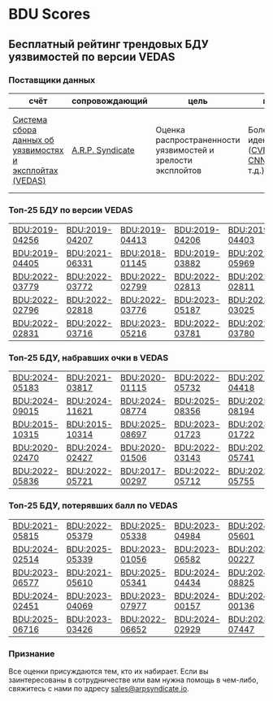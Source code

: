
# BDU Scores
## Бесплатный рейтинг трендовых БДУ уязвимостей по версии VEDAS

### Поставщики данных
| счёт | cопровождающий | цель | покрытие | определение | частота |
| ----- | ---------- | ------- | -------- | ----------- | --------- |
| [Система сбора данных об уязвимостях и эксплойтах (VEDAS)](https://vedas.arpsyndicate.io) | [A.R.P. Syndicate](https://www.arpsyndicate.io) | Оценка распространенности уязвимостей и зрелости эксплойтов | Более 150 идентификаторов ([CVE](https://github.com/ARPSyndicate/cve-scores), [EUVD](https://github.com/ARPSyndicate/euvd-scores), [CNNVD](https://github.com/ARPSyndicate/cnnvd-scores), [BDU](https://github.com/ARPSyndicate/bdu-scores) и т.д.) | Аналитические данные с открытым исходным кодом (OSINT), полученные от [Exploit Observer](https://www.exploit.observer) | 12-16 часов |



<h3>Топ-25 БДУ по версии VEDAS</h3>

<table>
  <tr>
    <td><a href='https://vedas.arpsyndicate.io/?vuln=BDU:2019-04256'>BDU:2019-04256</a></td>
    <td><a href='https://vedas.arpsyndicate.io/?vuln=BDU:2019-04207'>BDU:2019-04207</a></td>
    <td><a href='https://vedas.arpsyndicate.io/?vuln=BDU:2019-04413'>BDU:2019-04413</a></td>
    <td><a href='https://vedas.arpsyndicate.io/?vuln=BDU:2019-04206'>BDU:2019-04206</a></td>
    <td><a href='https://vedas.arpsyndicate.io/?vuln=BDU:2019-04403'>BDU:2019-04403</a></td>
  </tr>
  <tr>
    <td><a href='https://vedas.arpsyndicate.io/?vuln=BDU:2019-04405'>BDU:2019-04405</a></td>
    <td><a href='https://vedas.arpsyndicate.io/?vuln=BDU:2021-06331'>BDU:2021-06331</a></td>
    <td><a href='https://vedas.arpsyndicate.io/?vuln=BDU:2018-01145'>BDU:2018-01145</a></td>
    <td><a href='https://vedas.arpsyndicate.io/?vuln=BDU:2019-03882'>BDU:2019-03882</a></td>
    <td><a href='https://vedas.arpsyndicate.io/?vuln=BDU:2021-05969'>BDU:2021-05969</a></td>
  </tr>
  <tr>
    <td><a href='https://vedas.arpsyndicate.io/?vuln=BDU:2022-03779'>BDU:2022-03779</a></td>
    <td><a href='https://vedas.arpsyndicate.io/?vuln=BDU:2022-03772'>BDU:2022-03772</a></td>
    <td><a href='https://vedas.arpsyndicate.io/?vuln=BDU:2022-02799'>BDU:2022-02799</a></td>
    <td><a href='https://vedas.arpsyndicate.io/?vuln=BDU:2022-02813'>BDU:2022-02813</a></td>
    <td><a href='https://vedas.arpsyndicate.io/?vuln=BDU:2022-02811'>BDU:2022-02811</a></td>
  </tr>
  <tr>
    <td><a href='https://vedas.arpsyndicate.io/?vuln=BDU:2022-02796'>BDU:2022-02796</a></td>
    <td><a href='https://vedas.arpsyndicate.io/?vuln=BDU:2022-02818'>BDU:2022-02818</a></td>
    <td><a href='https://vedas.arpsyndicate.io/?vuln=BDU:2022-03776'>BDU:2022-03776</a></td>
    <td><a href='https://vedas.arpsyndicate.io/?vuln=BDU:2023-05187'>BDU:2023-05187</a></td>
    <td><a href='https://vedas.arpsyndicate.io/?vuln=BDU:2022-03025'>BDU:2022-03025</a></td>
  </tr>
  <tr>
    <td><a href='https://vedas.arpsyndicate.io/?vuln=BDU:2022-02831'>BDU:2022-02831</a></td>
    <td><a href='https://vedas.arpsyndicate.io/?vuln=BDU:2022-03716'>BDU:2022-03716</a></td>
    <td><a href='https://vedas.arpsyndicate.io/?vuln=BDU:2023-05216'>BDU:2023-05216</a></td>
    <td><a href='https://vedas.arpsyndicate.io/?vuln=BDU:2022-03781'>BDU:2022-03781</a></td>
    <td><a href='https://vedas.arpsyndicate.io/?vuln=BDU:2022-03780'>BDU:2022-03780</a></td>
  </tr>
</table>


<h3>Топ-25 БДУ, набравших очки в VEDAS</h3>

<table>
  <tr>
    <td><a href='https://vedas.arpsyndicate.io/?vuln=BDU:2024-05183'>BDU:2024-05183</a></td>
    <td><a href='https://vedas.arpsyndicate.io/?vuln=BDU:2021-03817'>BDU:2021-03817</a></td>
    <td><a href='https://vedas.arpsyndicate.io/?vuln=BDU:2020-01115'>BDU:2020-01115</a></td>
    <td><a href='https://vedas.arpsyndicate.io/?vuln=BDU:2022-05732'>BDU:2022-05732</a></td>
    <td><a href='https://vedas.arpsyndicate.io/?vuln=BDU:2021-04418'>BDU:2021-04418</a></td>
  </tr>
  <tr>
    <td><a href='https://vedas.arpsyndicate.io/?vuln=BDU:2024-09015'>BDU:2024-09015</a></td>
    <td><a href='https://vedas.arpsyndicate.io/?vuln=BDU:2024-11621'>BDU:2024-11621</a></td>
    <td><a href='https://vedas.arpsyndicate.io/?vuln=BDU:2024-08774'>BDU:2024-08774</a></td>
    <td><a href='https://vedas.arpsyndicate.io/?vuln=BDU:2025-08356'>BDU:2025-08356</a></td>
    <td><a href='https://vedas.arpsyndicate.io/?vuln=BDU:2025-08194'>BDU:2025-08194</a></td>
  </tr>
  <tr>
    <td><a href='https://vedas.arpsyndicate.io/?vuln=BDU:2015-10315'>BDU:2015-10315</a></td>
    <td><a href='https://vedas.arpsyndicate.io/?vuln=BDU:2015-10314'>BDU:2015-10314</a></td>
    <td><a href='https://vedas.arpsyndicate.io/?vuln=BDU:2025-08697'>BDU:2025-08697</a></td>
    <td><a href='https://vedas.arpsyndicate.io/?vuln=BDU:2023-01723'>BDU:2023-01723</a></td>
    <td><a href='https://vedas.arpsyndicate.io/?vuln=BDU:2023-01722'>BDU:2023-01722</a></td>
  </tr>
  <tr>
    <td><a href='https://vedas.arpsyndicate.io/?vuln=BDU:2020-02470'>BDU:2020-02470</a></td>
    <td><a href='https://vedas.arpsyndicate.io/?vuln=BDU:2024-02427'>BDU:2024-02427</a></td>
    <td><a href='https://vedas.arpsyndicate.io/?vuln=BDU:2020-01506'>BDU:2020-01506</a></td>
    <td><a href='https://vedas.arpsyndicate.io/?vuln=BDU:2022-03143'>BDU:2022-03143</a></td>
    <td><a href='https://vedas.arpsyndicate.io/?vuln=BDU:2021-05741'>BDU:2021-05741</a></td>
  </tr>
  <tr>
    <td><a href='https://vedas.arpsyndicate.io/?vuln=BDU:2022-05836'>BDU:2022-05836</a></td>
    <td><a href='https://vedas.arpsyndicate.io/?vuln=BDU:2022-05721'>BDU:2022-05721</a></td>
    <td><a href='https://vedas.arpsyndicate.io/?vuln=BDU:2017-00297'>BDU:2017-00297</a></td>
    <td><a href='https://vedas.arpsyndicate.io/?vuln=BDU:2022-05712'>BDU:2022-05712</a></td>
    <td><a href='https://vedas.arpsyndicate.io/?vuln=BDU:2022-05755'>BDU:2022-05755</a></td>
  </tr>
</table>


<h3>Топ-25 БДУ, потерявших балл по VEDAS</h3>

<table>
  <tr>
    <td><a href='https://vedas.arpsyndicate.io/?vuln=BDU:2021-05815'>BDU:2021-05815</a></td>
    <td><a href='https://vedas.arpsyndicate.io/?vuln=BDU:2022-05379'>BDU:2022-05379</a></td>
    <td><a href='https://vedas.arpsyndicate.io/?vuln=BDU:2025-05338'>BDU:2025-05338</a></td>
    <td><a href='https://vedas.arpsyndicate.io/?vuln=BDU:2023-04984'>BDU:2023-04984</a></td>
    <td><a href='https://vedas.arpsyndicate.io/?vuln=BDU:2024-05601'>BDU:2024-05601</a></td>
  </tr>
  <tr>
    <td><a href='https://vedas.arpsyndicate.io/?vuln=BDU:2024-02514'>BDU:2024-02514</a></td>
    <td><a href='https://vedas.arpsyndicate.io/?vuln=BDU:2025-05339'>BDU:2025-05339</a></td>
    <td><a href='https://vedas.arpsyndicate.io/?vuln=BDU:2023-01056'>BDU:2023-01056</a></td>
    <td><a href='https://vedas.arpsyndicate.io/?vuln=BDU:2023-06582'>BDU:2023-06582</a></td>
    <td><a href='https://vedas.arpsyndicate.io/?vuln=BDU:2023-00227'>BDU:2023-00227</a></td>
  </tr>
  <tr>
    <td><a href='https://vedas.arpsyndicate.io/?vuln=BDU:2023-06577'>BDU:2023-06577</a></td>
    <td><a href='https://vedas.arpsyndicate.io/?vuln=BDU:2021-05610'>BDU:2021-05610</a></td>
    <td><a href='https://vedas.arpsyndicate.io/?vuln=BDU:2025-05341'>BDU:2025-05341</a></td>
    <td><a href='https://vedas.arpsyndicate.io/?vuln=BDU:2024-04434'>BDU:2024-04434</a></td>
    <td><a href='https://vedas.arpsyndicate.io/?vuln=BDU:2024-08825'>BDU:2024-08825</a></td>
  </tr>
  <tr>
    <td><a href='https://vedas.arpsyndicate.io/?vuln=BDU:2024-02451'>BDU:2024-02451</a></td>
    <td><a href='https://vedas.arpsyndicate.io/?vuln=BDU:2023-04069'>BDU:2023-04069</a></td>
    <td><a href='https://vedas.arpsyndicate.io/?vuln=BDU:2023-07977'>BDU:2023-07977</a></td>
    <td><a href='https://vedas.arpsyndicate.io/?vuln=BDU:2024-00157'>BDU:2024-00157</a></td>
    <td><a href='https://vedas.arpsyndicate.io/?vuln=BDU:2024-00136'>BDU:2024-00136</a></td>
  </tr>
  <tr>
    <td><a href='https://vedas.arpsyndicate.io/?vuln=BDU:2025-06716'>BDU:2025-06716</a></td>
    <td><a href='https://vedas.arpsyndicate.io/?vuln=BDU:2023-03426'>BDU:2023-03426</a></td>
    <td><a href='https://vedas.arpsyndicate.io/?vuln=BDU:2022-06652'>BDU:2022-06652</a></td>
    <td><a href='https://vedas.arpsyndicate.io/?vuln=BDU:2024-02929'>BDU:2024-02929</a></td>
    <td><a href='https://vedas.arpsyndicate.io/?vuln=BDU:2023-07447'>BDU:2023-07447</a></td>
  </tr>
</table>


### Признание
Все оценки присуждаются тем, кто их набирает.
Если вы заинтересованы в сотрудничестве или вам нужна помощь в чем-либо, свяжитесь с нами по адресу [sales@arpsyndicate.io](mailto:sales@arpsyndicate.io).

